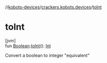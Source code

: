 //[kobots-devices](../../index.md)/[crackers.kobots.devices](index.md)/[toInt](to-int.md)

# toInt

[jvm]\
fun [Boolean](https://kotlinlang.org/api/latest/jvm/stdlib/kotlin/-boolean/index.html).[toInt](to-int.md)(): [Int](https://kotlinlang.org/api/latest/jvm/stdlib/kotlin/-int/index.html)

Convert a boolean to integer &quot;equivalent&quot;
